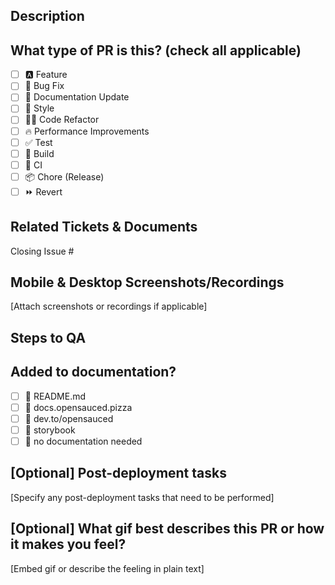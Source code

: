 ## Description

## What type of PR is this? (check all applicable)
- [ ] 🅰️ Feature
- [ ] 🐛 Bug Fix
- [ ] 📝 Documentation Update
- [ ] 🎨 Style
- [ ] 🧑‍💻 Code Refactor
- [ ] 🔥 Performance Improvements
- [ ] ✅ Test
- [ ] 🤖 Build
- [ ] 🔁 CI
- [ ] 📦 Chore (Release)
- [ ] ⏩ Revert

## Related Tickets & Documents
Closing Issue # 

## Mobile & Desktop Screenshots/Recordings
[Attach screenshots or recordings if applicable]

## Steps to QA

## Added to documentation?
- [ ] 📜 README.md
- [ ] 📓 docs.opensauced.pizza
- [ ] 🍕 dev.to/opensauced
- [ ] 📕 storybook
- [ ] 🙅 no documentation needed

## [Optional] Post-deployment tasks
[Specify any post-deployment tasks that need to be performed]

## [Optional] What gif best describes this PR or how it makes you feel? 
[Embed gif or describe the feeling in plain text]
